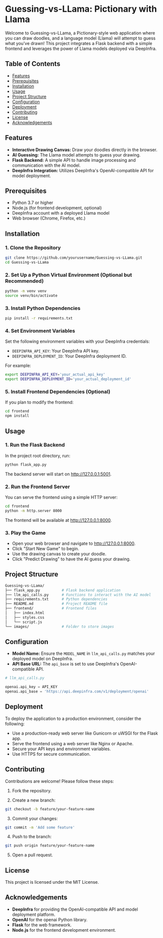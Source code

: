 
# Guessing-vs-LLama: Pictionary with Llama
Welcome to Guessing-vs-LLama, a Pictionary-style web application where you can draw doodles, and a language model (Llama) will attempt to guess what you've drawn! This project integrates a Flask backend with a simple frontend and leverages the power of Llama models deployed via DeepInfra.

## Table of Contents
- [Features](#features)
- [Prerequisites](#prerequisites)
- [Installation](#installation)
- [Usage](#usage)
- [Project Structure](#project-structure)
- [Configuration](#configuration)
- [Deployment](#deployment)
- [Contributing](#contributing)
- [License](#license)
- [Acknowledgements](#acknowledgements)

## Features
- **Interactive Drawing Canvas:** Draw your doodles directly in the browser.
- **AI Guessing:** The Llama model attempts to guess your drawing.
- **Flask Backend:** A simple API to handle image processing and communication with the AI model.
- **DeepInfra Integration:** Utilizes DeepInfra's OpenAI-compatible API for model deployment.

## Prerequisites
- Python 3.7 or higher
- Node.js (for frontend development, optional)
- DeepInfra account with a deployed Llama model
- Web browser (Chrome, Firefox, etc.)

## Installation

### 1. Clone the Repository
```bash
git clone https://github.com/yourusername/Guessing-vs-LLama.git
cd Guessing-vs-LLama
```

### 2. Set Up a Python Virtual Environment (Optional but Recommended)
```bash
python -m venv venv
source venv/bin/activate  
```

### 3. Install Python Dependencies
```bash
pip install -r requirements.txt
```

### 4. Set Environment Variables
Set the following environment variables with your DeepInfra credentials:

- `DEEPINFRA_API_KEY`: Your DeepInfra API key.
- `DEEPINFRA_DEPLOYMENT_ID`: Your DeepInfra deployment ID.

For example:
```bash
export DEEPINFRA_API_KEY='your_actual_api_key'
export DEEPINFRA_DEPLOYMENT_ID='your_actual_deployment_id'
```

### 5. Install Frontend Dependencies (Optional)
If you plan to modify the frontend:

```bash
cd frontend
npm install
```

## Usage

### 1. Run the Flask Backend
In the project root directory, run:
```bash
python flask_app.py
```
The backend server will start on http://127.0.0.1:5001.

### 2. Run the Frontend Server
You can serve the frontend using a simple HTTP server:
```bash
cd frontend
python -m http.server 8000
```
The frontend will be available at http://127.0.0.1:8000.

### 3. Play the Game
- Open your web browser and navigate to http://127.0.0.1:8000.
- Click "Start New Game" to begin.
- Use the drawing canvas to create your doodle.
- Click "Predict Drawing" to have the AI guess your drawing.

## Project Structure
```bash
Guessing-vs-LLama/
├── flask_app.py          # Flask backend application
├── llm_api_calls.py      # Functions to interact with the AI model
├── requirements.txt      # Python dependencies
├── README.md             # Project README file
├── frontend/             # Frontend files
│   ├── index.html
│   ├── styles.css
│   └── script.js
└── images/               # Folder to store images
```

## Configuration
- **Model Name:** Ensure the `MODEL_NAME` in `llm_api_calls.py` matches your deployed model on DeepInfra.
- **API Base URL:** The `api_base` is set to use DeepInfra's OpenAI-compatible API.

```python
# llm_api_calls.py

openai.api_key = API_KEY
openai.api_base = 'https://api.deepinfra.com/v1/deployment/openai'
```

## Deployment
To deploy the application to a production environment, consider the following:
- Use a production-ready web server like Gunicorn or uWSGI for the Flask app.
- Serve the frontend using a web server like Nginx or Apache.
- Secure your API keys and environment variables.
- Use HTTPS for secure communication.

## Contributing
Contributions are welcome! Please follow these steps:

1. Fork the repository.

2. Create a new branch:
```bash
git checkout -b feature/your-feature-name
```

3. Commit your changes:
```bash
git commit -m 'Add some feature'
```

4. Push to the branch:
```bash
git push origin feature/your-feature-name
```

5. Open a pull request.

## License
This project is licensed under the MIT License.

## Acknowledgements
- **DeepInfra** for providing the OpenAI-compatible API and model deployment platform.
- **OpenAI** for the openai Python library.
- **Flask** for the web framework.
- **Node.js** for the frontend development environment.
